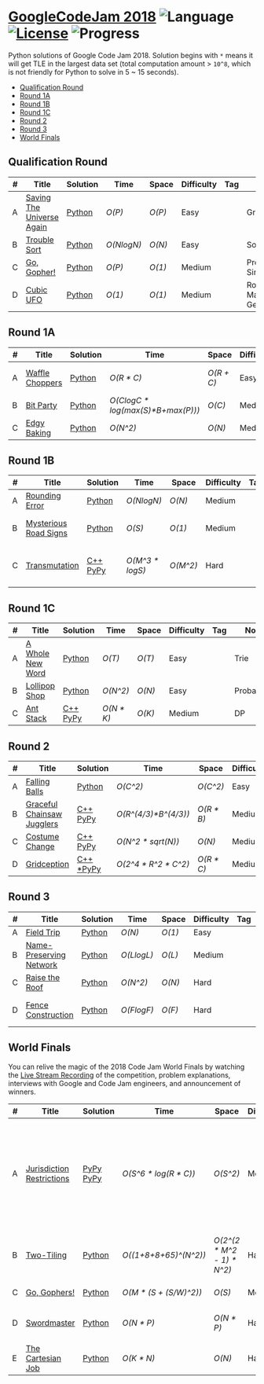 # [GoogleCodeJam 2018](https://codingcompetitions.withgoogle.com/codejam/archive/2018) ![Language](https://img.shields.io/badge/language-Python-orange.svg) [![License](https://img.shields.io/badge/license-MIT-blue.svg)](./LICENSE) ![Progress](https://img.shields.io/badge/progress-26%20%2F%2026-ff69b4.svg)

Python solutions of Google Code Jam 2018. Solution begins with `*` means it will get TLE in the largest data set (total computation amount > `10^8`, which is not friendly for Python to solve in 5 ~ 15 seconds).

* [Qualification Round](https://github.com/kamyu104/GoogleCodeJam-2018#qualification-round)
* [Round 1A](https://github.com/kamyu104/GoogleCodeJam-2018#round-1a)
* [Round 1B](https://github.com/kamyu104/GoogleCodeJam-2018#round-1b)
* [Round 1C](https://github.com/kamyu104/GoogleCodeJam-2018#round-1c)
* [Round 2](https://github.com/kamyu104/GoogleCodeJam-2018#round-2)
* [Round 3](https://github.com/kamyu104/GoogleCodeJam-2018#round-3)
* [World Finals](https://github.com/kamyu104/GoogleCodeJam-2018#world-finals)

## Qualification Round
| # | Title | Solution | Time | Space | Difficulty | Tag | Note |
|---| ----- | -------- | ---- | ----- | ---------- | --- | ---- |
|A| [Saving The Universe Again](https://codingcompetitions.withgoogle.com/codejam/round/00000000000000cb/0000000000007966)| [Python](./Qualification%20Round/saving-the-universe-again.py)| _O(P)_ | _O(P)_ | Easy | | Greedy |
|B| [Trouble Sort](https://codingcompetitions.withgoogle.com/codejam/round/00000000000000cb/00000000000079cb)| [Python](./Qualification%20Round/trouble-sort.py)| _O(NlogN)_ | _O(N)_ | Easy | | Sort |
|C| [Go, Gopher!](https://codingcompetitions.withgoogle.com/codejam/round/00000000000000cb/0000000000007a30)| [Python](./Qualification%20Round/go-gopher.py)| _O(P)_ | _O(1)_ | Medium | | Probability, Simulation |
|D| [Cubic UFO](https://codingcompetitions.withgoogle.com/codejam/round/00000000000000cb/00000000000079cc)| [Python](./Qualification%20Round/cubic-ufo.py) |  _O(1)_ | _O(1)_ | Medium | | Rotation Matrix, Geometry |

## Round 1A
| # | Title | Solution | Time | Space | Difficulty | Tag | Note |
|---| ----- | -------- | ---- | ----- | ---------- | --- | ---- |
|A| [Waffle Choppers](https://codingcompetitions.withgoogle.com/codejam/round/0000000000007883/000000000003005a)| [Python](./Round%201A/waffle-choppers.py)| _O(R * C)_ | _O(R + C)_ | Easy | | Array, Accumulation Sum |
|B| [Bit Party](https://codingcompetitions.withgoogle.com/codejam/round/0000000000007883/000000000002fff6)| [Python](./Round%201A/bit-party.py)| _O(ClogC * log(max(S)*B+max(P)))_ | _O(C)_ | Medium | | Binary Search |
|C| [Edgy Baking](https://codingcompetitions.withgoogle.com/codejam/round/0000000000007883/000000000002fff7)| [Python](./Round%201A/edgy-baking.py)| _O(N^2)_ | _O(N)_ | Medium | | Intervals |

## Round 1B
| # | Title | Solution | Time | Space | Difficulty | Tag | Note |
|---| ----- | -------- | ---- | ----- | ---------- | --- | ---- |
|A| [Rounding Error](https://codingcompetitions.withgoogle.com/codejam/round/0000000000007764/0000000000036601)| [Python](./Round%201B/rounding-error.py)| _O(NlogN)_ | _O(N)_ | Medium | | Greedy, Memoization |
|B| [Mysterious Road Signs](https://codingcompetitions.withgoogle.com/codejam/round/0000000000007764/000000000003675b)| [Python](./Round%201B/mysterious-road-signs.py)| _O(S)_ | _O(1)_ | Medium | | Graph, Sliding Window |
|C| [Transmutation](https://codingcompetitions.withgoogle.com/codejam/round/0000000000007764/000000000003675c)| [C++](./Round%201B/transmutation.cpp) [PyPy](./Round%201B/transmutation.py)| _O(M^3 * logS)_ | _O(M^2)_ | Hard | | Binary Search, Overflow Pruning |

## Round 1C
| # | Title | Solution | Time | Space | Difficulty | Tag | Note |
|---| ----- | -------- | ---- | ----- | ---------- | --- | ---- |
|A| [A Whole New Word](https://codingcompetitions.withgoogle.com/codejam/round/0000000000007765/000000000003e064)| [Python](./Round%201C/a-whole-new-word.py)| _O(T)_ | _O(T)_ | Easy | | Trie |
|B| [Lollipop Shop](https://codingcompetitions.withgoogle.com/codejam/round/0000000000007765/000000000003e068)| [Python](./Round%201C/lollipop-shop.py)| _O(N^2)_ | _O(N)_ | Easy | | Probability |
|C| [Ant Stack](https://codingcompetitions.withgoogle.com/codejam/round/0000000000007765/000000000003e0a8)| [C++](./Round%201C/ant-stack.cpp) [PyPy](./Round%201C/ant-stack.py)| _O(N * K)_ | _O(K)_ | Medium | | DP |

## Round 2
| # | Title | Solution | Time | Space | Difficulty | Tag | Note |
|---| ----- | -------- | ---- | ----- | ---------- | --- | ---- |
|A| [Falling Balls](https://codingcompetitions.withgoogle.com/codejam/round/0000000000007706/00000000000459f2)| [Python](./Round%202/falling-balls.py)| _O(C^2)_ | _O(C^2)_ | Easy | | Greedy |
|B| [Graceful Chainsaw Jugglers](https://codingcompetitions.withgoogle.com/codejam/round/0000000000007706/00000000000459f3)| [C++](./Round%202/graceful-chainsaw-jugglers.cpp) [PyPy](./Round%202/graceful-chainsaw-jugglers.py)| _O(R^(4/3)*B^(4/3))_ | _O(R * B)_ | Medium | | DP, Memoization |
|C| [Costume Change](https://codingcompetitions.withgoogle.com/codejam/round/0000000000007706/0000000000045875)| [C++](./Round%202/costume-change.cpp) [PyPy](./Round%202/costume-change.py)| _O(N^2 * sqrt(N))_ | _O(N)_ | Medium | | Bipartite Matching |
|D| [Gridception](https://codingcompetitions.withgoogle.com/codejam/round/0000000000007706/00000000000459f4)| [C++](./Round%202/gridception.cpp) [*PyPy](./Round%202/gridception.py)| _O(2^4 * R^2 * C^2)_ | _O(R * C)_ | Medium | | Graph, DFS |

## Round 3
| # | Title | Solution | Time | Space | Difficulty | Tag | Note |
|---| ----- | -------- | ---- | ----- | ---------- | --- | ---- |
|A| [Field Trip](https://codingcompetitions.withgoogle.com/codejam/round/0000000000007707/000000000004b7fe)| [Python](./Round%203/field-trip.py)| _O(N)_ | _O(1)_ | Easy | | Greedy |
|B| [Name-Preserving Network](https://codingcompetitions.withgoogle.com/codejam/round/0000000000007707/000000000004ba29)| [Python](./Round%203/name-preserving-network.py)| _O(LlogL)_ | _O(L)_ | Medium | | Probability, Topology |
|C| [Raise the Roof](https://codingcompetitions.withgoogle.com/codejam/round/0000000000007707/000000000004b90d)| [Python](./Round%203/raise-the-roof.py)| _O(N^2)_ | _O(N)_ | Hard | | Geometry, Vector |
|D| [Fence Construction](https://codingcompetitions.withgoogle.com/codejam/round/0000000000007707/000000000004b90e)| [Python](./Round%203/fence-construction.py)| _O(FlogF)_ | _O(F)_ | Hard | | Dual Graph, Greedy |

## World Finals
You can relive the magic of the 2018 Code Jam World Finals by watching the [Live Stream Recording](https://www.youtube.com/watch?v=urT6rDu60h4) of the competition, problem explanations, interviews with Google and Code Jam engineers, and announcement of winners.

| # | Title | Solution | Time | Space | Difficulty | Tag | Note |
|---| ----- | -------- | ---- | ----- | ---------- | --- | ---- |
|A| [Jurisdiction Restrictions](https://codingcompetitions.withgoogle.com/codejam/round/0000000000007766/000000000004dbbd)| [PyPy](./World%20Finals/jurisdiction-restrictions.py) [PyPy](./World%20Finals/jurisdiction-restrictions2.py) | _O(S^6 * log(R * C))_ | _O(S^2)_ | Medium | | Dinic's Algorithm, Max-Flow Min-Cut Theorem, Binary Search, Inclusion-Exclusion Principle, Math |
|B| [Two-Tiling](https://codingcompetitions.withgoogle.com/codejam/round/0000000000007766/000000000004da97)| [Python](./World%20Finals/two-tiling.py) | _O((1+8+8+65)^(N^2))_ | _O(2^(2 * M^2 - 1) * N^2)_ | Hard | | Backtracking, Bit Manipulation, Union Find, Precompute |
|C| [Go, Gophers!](https://codingcompetitions.withgoogle.com/codejam/round/0000000000007766/000000000004da2d)| [Python](./World%20Finals/go-gophers.py) | _O(M * (S + (S/W)^2))_ | _O(S)_ | Medium | | Binary Search |
|D| [Swordmaster](https://codingcompetitions.withgoogle.com/codejam/round/0000000000007766/000000000004d961)| [Python](./World%20Finals/the-cartesian-job.py) | _O(N * P)_ | _O(N * P)_ | Hard | | BFS, DFS, DAG, SCC, `Tarjan's Algorithm` |
|E| [The Cartesian Job](https://codingcompetitions.withgoogle.com/codejam/round/0000000000007766/000000000004d962)| [Python](./World%20Finals/the-cartesian-job.py) | _O(K * N)_ | _O(N)_ | Hard | | DP, Intervals, Sort, Vector | 
